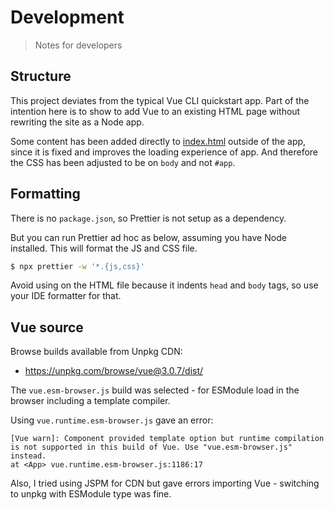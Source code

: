 # Development
> Notes for developers


## Structure

This project deviates from the typical Vue CLI quickstart app. Part of the intention here is to show to add Vue to an existing HTML page without rewriting the site as a Node app.

Some content has been added directly to [index.html](/index.html) outside of the app, since it is fixed and improves the loading experience of app. And therefore the CSS has been adjusted to be on `body` and not `#app`.


## Formatting

There is no `package.json`, so Prettier is not setup as a dependency.

But you can run Prettier ad hoc as below, assuming you have Node installed. This will format the JS and CSS file.

```sh
$ npx prettier -w '*.{js,css}'
```

Avoid using on the HTML file because it indents `head` and `body` tags, so use your IDE formatter for that.


## Vue source

Browse builds available from Unpkg CDN:

- https://unpkg.com/browse/vue@3.0.7/dist/

The `vue.esm-browser.js` build was selected - for ESModule load in the browser including a template compiler.

Using `vue.runtime.esm-browser.js` gave an error:

    [Vue warn]: Component provided template option but runtime compilation is not supported in this build of Vue. Use "vue.esm-browser.js" instead.
    at <App> vue.runtime.esm-browser.js:1186:17

Also, I tried using JSPM for CDN but gave errors importing Vue - switching to unpkg with ESModule type was fine.
